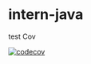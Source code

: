 # intern-java

test Cov 

[![codecov](https://codecov.io/gh/nguyenhoang4875/intern-java/branch/master/graph/badge.svg)](https://codecov.io/gh/nguyenhoang4875/intern-java)

